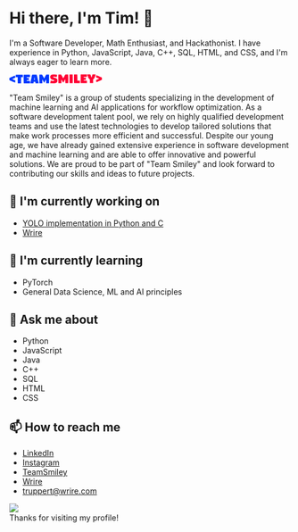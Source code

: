 # Hi there, I'm Tim! 👋

I'm a Software Developer, Math Enthusiast, and Hackathonist. I have experience in Python, JavaScript, Java, C++, SQL, HTML, and CSS, and I'm always eager to learn more.

[<img src="https://github.com/lstuma/lstuma/blob/main/teamsmiley.png" alt="TeamSmiley" width="33%">](https://teamsmiley.org)

"Team Smiley" is a group of students specializing in the development of machine learning and AI applications for workflow optimization. As a software development talent pool, we rely on highly qualified development teams and use the latest technologies to develop tailored solutions that make work processes more efficient and successful. Despite our young age, we have already gained extensive experience in software development and machine learning and are able to offer innovative and powerful solutions. We are proud to be part of "Team Smiley" and look forward to contributing our skills and ideas to future projects.

## 🔭 I'm currently working on
- [YOLO implementation in Python and C](https://github.com/lstuma/YOLO)
- [Wrire](https://wrire.com)

## 🌱 I'm currently learning
- PyTorch
- General Data Science, ML and AI principles

## 💬 Ask me about
- Python
- JavaScript
- Java
- C++
- SQL
- HTML
- CSS

## 📫 How to reach me
- [LinkedIn](https://linkedin.com/in/tim-ruppert-wrire)
- [Instagram](https://instagram.com/timr.wrire)
- [TeamSmiley](https://teamsmiley.org)
- [Wrire](https://wrire.com)
- [truppert@wrire.com](mailto:truppert@wrire.com)

<a href="https://github.com/raspitim">
<img align="left" style="display: inline-flex;" src="https://github-readme-stats.vercel.app/api?username=raspitim&hide=issues&show_icons=true&count_private=true&theme=tokyonight&hide_rank=true&bg_color=00000000"/>
<a/>
<br>
Thanks for visiting my profile!
